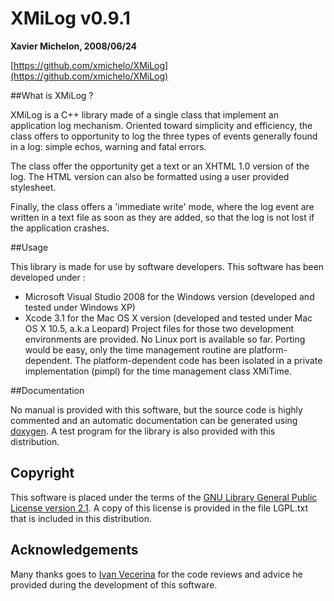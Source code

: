 # XMiLog v0.9.1


**Xavier Michelon, 2008/06/24**

[https://github.com/xmichelo/XMiLog](https://github.com/xmichelo/XMiLog)

##What is XMiLog ?

XMiLog is a C++ library made of a single class that implement an application
log mechanism. Oriented toward simplicity and efficiency, the class offers to
opportunity to log the three types of events generally found in a log: simple
echos, warning and fatal errors.

The class offer the opportunity get a text or an XHTML 1.0 version of the log.
The HTML version can also be formatted using a user provided stylesheet.

Finally, the class offers a 'immediate write' mode, where the log event are 
written in a text file as soon as they are added, so that the log is not lost
if the application crashes.

##Usage

This library is made for use by software developers. This software has been
developed under :
* Microsoft Visual Studio 2008 for the Windows version (developed and tested
under Windows XP)
* Xcode 3.1 for the Mac OS X version (developed and tested under Mac OS X 
10.5, a.k.a Leopard)
Project files for those two development environments are provided. No Linux
port is available so far. Porting would be easy, only the time management
routine are platform-dependent. The platform-dependent code has been
isolated in a private implementation (pimpl) for the time management class
XMiTime.

##Documentation

No manual is provided with this software, but the source code is highly 
commented and an automatic documentation can be generated using [doxygen](http://www.stack.nl/~dimitri/doxygen/).
A test program for the library is also provided with this distribution.

## Copyright

This software is placed under the terms of the [GNU Library General Public
License version 2.1](http://www.gnu.org/licenses/old-licenses/lgpl-2.1.en.html). 
A copy of this license is provided in the file LGPL.txt
that is included in this distribution.

## Acknowledgements

Many thanks goes to [Ivan Vecerina](http://vecerina.com) for the code reviews and advice he provided 
during the development of this software.